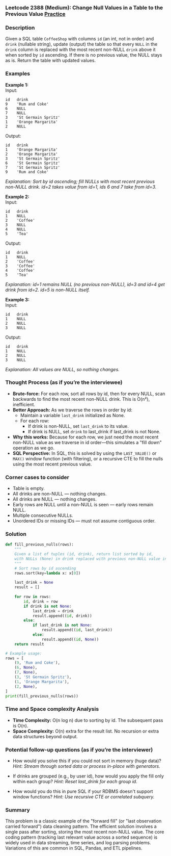 ### Leetcode 2388 (Medium): Change Null Values in a Table to the Previous Value [Practice](https://leetcode.com/problems/change-null-values-in-a-table-to-the-previous-value)

### Description  
Given a SQL table `CoffeeShop` with columns `id` (an int, not in order) and `drink` (nullable string), update (output) the table so that every `NULL` in the `drink` column is replaced with the most recent non-NULL `drink` above it when sorted by `id` ascending. If there is no previous value, the NULL stays as is. Return the table with updated values.

### Examples  

**Example 1:**  
Input:  
```
id   drink
9    'Rum and Coke'
6    NULL
7    NULL
3    'St Germain Spritz'
1    'Orange Margarita'
2    NULL
```
Output:  
```
id   drink
1    'Orange Margarita'
2    'Orange Margarita'
3    'St Germain Spritz'
6    'St Germain Spritz'
7    'St Germain Spritz'
9    'Rum and Coke'
```
*Explanation: Sort by id ascending; fill NULLs with most recent previous non-NULL drink. id=2 takes value from id=1, ids 6 and 7 take from id=3.*

**Example 2:**  
Input:  
```
id   drink
1    NULL
2    'Coffee'
3    NULL
4    NULL
5    'Tea'
```
Output:  
```
id   drink
1    NULL
2    'Coffee'
3    'Coffee'
4    'Coffee'
5    'Tea'
```
*Explanation: id=1 remains NULL (no previous non-NULL), id=3 and id=4 get drink from id=2. id=5 is non-NULL itself.*

**Example 3:**  
Input:  
```
id   drink
1    NULL
2    NULL
3    NULL
```
Output:  
```
id   drink
1    NULL
2    NULL
3    NULL
```
*Explanation: All values are NULL, so nothing changes.*

### Thought Process (as if you’re the interviewee)  

- **Brute-force:** For each row, sort all rows by id, then for every NULL, scan backwards to find the most recent non-NULL drink. This is O(n²), inefficient.
- **Better Approach:** As we traverse the rows in order by id:
  - Maintain a variable `last_drink` initialized as None.
  - For each row:
    - If drink is non-NULL, set `last_drink` to its value.
    - If drink is NULL, set `drink` to last_drink if last_drink is not None.
- **Why this works:** Because for each row, we just need the most recent non-NULL value as we traverse in id order—this simulates a "fill down" operation as we go.
- **SQL Perspective:** In SQL, this is solved by using the `LAST_VALUE()` or `MAX()` window function (with filtering), or a recursive CTE to fill the nulls using the most recent previous value.

### Corner cases to consider  
- Table is empty.
- All drinks are non-NULL — nothing changes.
- All drinks are NULL — nothing changes.
- Early rows are NULL until a non-NULL is seen — early rows remain NULL.
- Multiple consecutive NULLs.
- Unordered IDs or missing IDs — must not assume contiguous order.

### Solution

```python
def fill_previous_nulls(rows):
    """
    Given a list of tuples (id, drink), return list sorted by id,
    with NULLs (None) in drink replaced with previous non-NULL value in id order.
    """
    # Sort rows by id ascending
    rows.sort(key=lambda x: x[0])
    
    last_drink = None
    result = []
    
    for row in rows:
        id, drink = row
        if drink is not None:
            last_drink = drink
            result.append((id, drink))
        else:
            if last_drink is not None:
                result.append((id, last_drink))
            else:
                result.append((id, None))
    return result

# Example usage:
rows = [
    (9, 'Rum and Coke'),
    (6, None),
    (7, None),
    (3, 'St Germain Spritz'),
    (1, 'Orange Margarita'),
    (2, None),
]
print(fill_previous_nulls(rows))
```

### Time and Space complexity Analysis  

- **Time Complexity:** O(n log n) due to sorting by id. The subsequent pass is O(n).
- **Space Complexity:** O(n) extra for the result list. No recursion or extra data structures beyond output.

### Potential follow-up questions (as if you’re the interviewer)  

- How would you solve this if you could not sort in memory (huge data)?
  *Hint: Stream through sorted data or process in-place with generators.*

- If drinks are grouped (e.g., by user id), how would you apply the fill only within each group?
  *Hint: Reset last_drink for each group id.*

- How would you do this in pure SQL if your RDBMS doesn't support window functions?
  *Hint: Use recursive CTE or correlated subquery.*

### Summary
This problem is a classic example of the "forward fill" (or "last observation carried forward") data cleaning pattern. The efficient solution involves a single pass after sorting, storing the most recent non-NULL value. The core coding pattern (tracking last relevant value across a sorted sequence) is widely used in data streaming, time series, and log parsing problems. Variations of this are common in SQL, Pandas, and ETL pipelines.